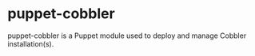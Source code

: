 puppet-cobbler
==============

puppet-cobbler is a Puppet module used to deploy and manage Cobbler installation(s).
